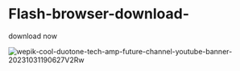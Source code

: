 # Flash-browser-download-
download now



![wepik-cool-duotone-tech-amp-future-channel-youtube-banner-20231031190627V2Rw](https://github.com/lakindu2008/Flash-browser-download-/assets/128612220/f3c6e775-368b-4512-9117-30f756adb011)
